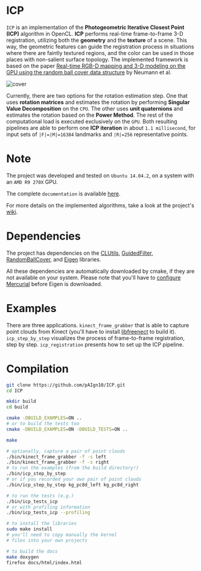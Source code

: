 # ICP
`ICP` is an implementation of the **Photogeometric Iterative Closest Point (ICP)** algorithm in OpenCL. **ICP** performs real-time frame-to-frame 3-D registration, utilizing both the **geometry** and the **texture** of a scene. This way, the geometric features can guide the registration process in situations where there are faintly textured regions, and the color can be used in those places with non-salient surface topology. The implemented framework is based on the paper [Real-time RGB-D mapping and 3-D modeling on the GPU using the random ball cover data structure](http://ieeexplore.ieee.org/xpl/login.jsp?tp=&arnumber=6130381&url=http%3A%2F%2Fieeexplore.ieee.org%2Fxpls%2Fabs_all.jsp%3Farnumber%3D6130381) by Neumann et al.

![cover](http://i76.photobucket.com/albums/j16/paign10/icp_step_by_step_zps7pvd5zhn.gif)

Currently, there are two options for the rotation estimation step. One that uses **rotation matrices** and estimates the rotation by performing **Singular Value Decomposition** on the `CPU`. The other uses **unit quaternions** and estimates the rotation based on the **Power Method**. The rest of the computational load is executed exclusively on the `GPU`. Both resulting pipelines are able to perform one **ICP iteration** in about `1.1 millisecond`, for input sets of `|F|=|M|=16384` landmarks and `|R|=256` representative points.

# Note
The project was developed and tested on `Ubuntu 14.04.2`, on a system with an `AMD R9 270X` GPU.

The complete `documentation` is available [here](http://icp.paign10.me).

For more details on the implemented algorithms, take a look at the project's [wiki](https://github.com/pAIgn10/ICP/wiki/Algorithms).

# Dependencies
The project has dependencies on the [CLUtils](https://github.com/pAIgn10/CLUtils), [GuidedFilter](https://github.com/pAIgn10/GuidedFilter), [RandomBallCover](https://github.com/pAIgn10/RandomBallCover), and [Eigen](http://eigen.tuxfamily.org/index.php?title=Main_Page) libraries.

All these dependencies are automatically downloaded by cmake, if they are not available on your system. Please note that you'll have to [configure Mercurial](http://eigen.tuxfamily.org/index.php?title=Mercurial) before Eigen is downloaded.

# Examples
There are three applications. `kinect_frame_grabber` that is able to capture point clouds from Kinect (you'll have to install [libfreenect](https://github.com/OpenKinect/libfreenect) to build it). `icp_step_by_step` visualizes the process of frame-to-frame registration, step by step. `icp_registration` presents how to set up the ICP pipeline.

# Compilation

```bash
git clone https://github.com/pAIgn10/ICP.git
cd ICP

mkdir build
cd build

cmake -DBUILD_EXAMPLES=ON ..
# or to build the tests too
cmake -DBUILD_EXAMPLES=ON -DBUILD_TESTS=ON ..

make

# optionally, capture a pair of point clouds
./bin/kinect_frame_grabber -f -s left
./bin/kinect_frame_grabber -f -s right
# to run the examples (from the build directory!)
./bin/icp_step_by_step
# or if you recorded your own pair of point clouds
./bin/icp_step_by_step kg_pc8d_left kg_pc8d_right

# to run the tests (e.g.)
./bin/icp_tests_icp
# or with profiling information
./bin/icp_tests_icp --profiling

# to install the libraries
sudo make install
# you'll need to copy manually the kernel 
# files into your own projects

# to build the docs
make doxygen
firefox docs/html/index.html
```
